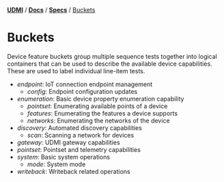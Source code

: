 [**UDMI**](../../) / [**Docs**](../) / [**Specs**](./) / [Buckets](#)

<!-- This file is consumed by the automatic generator script bin/gencode_buckets -->

# Buckets

Device feature buckets group multiple sequence tests together into logical
containers that can be used to describe the available device capabilities.
These are used to label individual line-item tests.

* _endpoint_: IoT connection endpoint management
  * _config_: Endpoint configuration updates
* _enumeration_: Basic device property enumeration capability
  * _pointset_: Enumerating available points of a device
  * _features_: Enumerating the features a device supports
  * _networks_: Enumerating the networks of the device
* _discovery_: Automated discovery capabilities
  * _scan_: Scanning a network for devices
* _gateway_: UDMI gateway capabilities
* _pointset_: Pointset and telemetry capabilities
* _system_: Basic system operations
  * _mode_: System mode
* _writeback_: Writeback related operations
